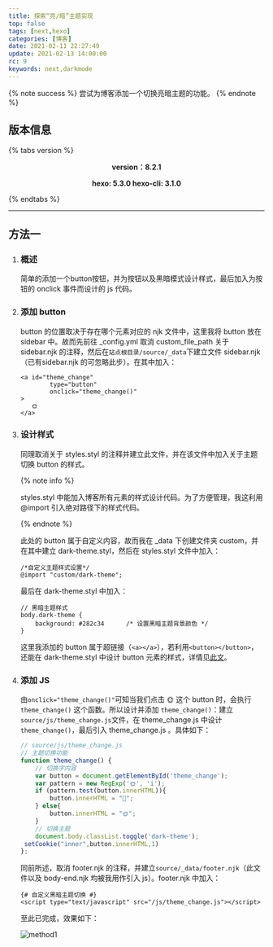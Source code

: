 ```yaml
---
title: 探索“亮/暗”主题实现
top: false
tags: [next,hexo]
categories: [博客]
date: 2021-02-11 22:27:49
update: 2021-02-13 14:00:00
rc: 9
keywords: next,darkmode
---
```


{% note success %}
尝试为博客添加一个切换亮暗主题的功能。
{% endnote %}

<!--more-->

## 版本信息

{% tabs version %}
<!-- tab Next -->

<strong><div align="center">version：8.2.1</div></strong>

<!-- endtab -->

<!-- tab Hexo-->
<strong><div align="center">hexo: 5.3.0
hexo-cli: 3.1.0</div></strong>
<!-- endtab -->

{% endtabs %}

---

## 方法一

1. ### 概述
	简单的添加一个button按钮，并为按钮以及黑暗模式设计样式，最后加入为按钮的 onclick 事件而设计的 js 代码。
	
2. ### 添加 button
	button 的位置取决于存在哪个元素对应的 njk 文件中，这里我将 button 放在 sidebar 中。故而先前往 _config.yml 取消 custom_file_path 关于 sidebar.njk 的注释，然后在`站点根目录/source/_data`下建立文件 sidebar.njk（已有sidebar.njk 的可忽略此步）。在其中加入：

   ```
   <a id="theme_change"
           type="button"
           onclick="theme_change()"
   >
      🌞
   </a>
   ```

3. ### 设计样式

   同理取消关于 styles.styl 的注释并建立此文件，并在该文件中加入关于主题切换 button 的样式。

   {% note info %}

   styles.styl 中能加入博客所有元素的样式设计代码。为了方便管理，我这利用 @import 引入绝对路径下的样式代码。

   {% endnote %}

   此处的 button 属于自定义内容，故而我在 _data 下创建文件夹 custom，并在其中建立 dark-theme.styl，然后在 styles.styl 文件中加入：

   ```stylus
   /*自定义主题样式设置*/
   @import "custom/dark-theme";
   ```

   最后在 dark-theme.styl 中加入：

   ```stylus
   // 黑暗主题样式
   body.dark-theme {
       background: #282c34		/* 设置黑暗主题背景颜色 */
   }
   ```

   这里我添加的 button 属于超链接（`<a></a>`），若利用`<button></button>`，还能在 dark-theme.styl 中设计 button 元素的样式，详情见[此文](http://pygo2.top/articles/41680/)。
   
4. ### 添加 JS

   由`onclick="theme_change()"`可知当我们点击 🌞 这个 button 时，会执行`theme_change()` 这个函数。所以设计并添加 `theme_change()`：建立`source/js/theme_change.js`文件，在 theme_change.js 中设计`theme_change()`，最后引入 theme_change.js 。具体如下：

   ```javascript
   // source/js/theme_change.js
   // 主题切换功能
   function theme_change() {
       // 切换字内容
       var button = document.getElementById('theme_change');
       var pattern = new RegExp('🌞', 'i');
       if (pattern.test(button.innerHTML)){
           button.innerHTML = "🌙";
       } else{
           button.innerHTML = "🌞";
       }	
       // 切换主题
       document.body.classList.toggle('dark-theme');
   	setCookie("inner",button.innerHTML,1)
   };
   ```

   同前所述，取消 footer.njk 的注释，并建立`source/_data/footer.njk`（此文件以及 body-end.njk 均被我用作引入 js）。footer.njk 中加入：

   ```nginx
   {# 自定义黑暗主题切换 #}
   <script type="text/javascript" src="/js/theme_change.js"></script>
   ```

   至此已完成，效果如下：

   <img alt="method1" class="gifplayer" src="https://cdn.jsdelivr.net/gh/WillCAI2020/cdn/images/try-light-dark-themes/method1.png" >
